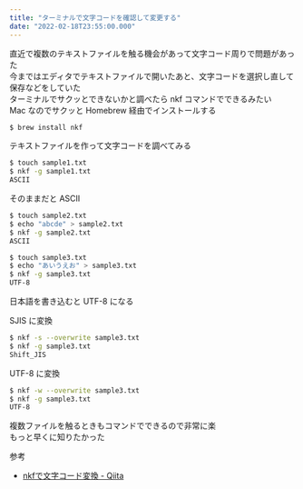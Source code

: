 ```yaml
---
title: "ターミナルで文字コードを確認して変更する"
date: "2022-02-18T23:55:00.000"
---
```


直近で複数のテキストファイルを触る機会があって文字コード周りで問題があった  
今まではエディタでテキストファイルで開いたあと、文字コードを選択し直して保存などをしていた  
ターミナルでサクッとできないかと調べたら nkf コマンドでできるみたい  
Mac なのでサクッと Homebrew 経由でインストールする  

```sh
$ brew install nkf
```

テキストファイルを作って文字コードを調べてみる  

```sh
$ touch sample1.txt
$ nkf -g sample1.txt
ASCII
```

そのままだと ASCII

```sh
$ touch sample2.txt
$ echo "abcde" > sample2.txt
$ nkf -g sample2.txt
ASCII

$ touch sample3.txt
$ echo "あいうえお" > sample3.txt
$ nkf -g sample3.txt
UTF-8
```

日本語を書き込むと UTF-8 になる

SJIS に変換

```sh
$ nkf -s --overwrite sample3.txt
$ nkf -g sample3.txt
Shift_JIS
```

UTF-8 に変換

```sh
$ nkf -w --overwrite sample3.txt
$ nkf -g sample3.txt
UTF-8
```

複数ファイルを触るときもコマンドでできるので非常に楽  
もっと早くに知りたかった

参考

- [nkfで文字コード変換 - Qiita](https://qiita.com/kentakozuka/items/d874a572ddf6cc34213f)